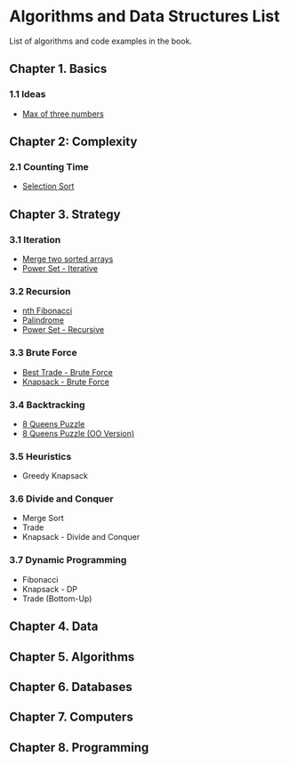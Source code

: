 # Algorithms and Data Structures List

List of algorithms and code examples in the book.

## Chapter 1. Basics

### 1.1 Ideas

* [Max of three numbers](./01-basics/algorithms/max-of-three-numbers.js)

## Chapter 2: Complexity

### 2.1 Counting Time

* [Selection Sort](./02-complexity/algorithms/selection-sort.js)

## Chapter 3. Strategy

### 3.1 Iteration

* [Merge two sorted arrays](./03-strategy/algorithms/merge-two-sorted-lists.js)
* [Power Set - Iterative](./03-strategy/algorithms/power-set.js)

### 3.2 Recursion

* [nth Fibonacci](./03-strategy/algorithms/fibonacci.js)
* [Palindrome](./03-strategy/algorithms/palindrome.js)
* [Power Set - Recursive](./03-strategy/algorithms/power-set-recursive.js)

### 3.3 Brute Force

* [Best Trade - Brute Force](./03-strategy/algorithms/best-trade.js)
* [Knapsack - Brute Force](./03-strategy/algorithms/knapsack.js)

### 3.4 Backtracking

* [8 Queens Puzzle](./03-strategy/algorithms/eight-queens-puzzle.v2.js)
* [8 Queens Puzzle (OO Version)](./03-strategy/algorithms/eight-queens-puzzle.v1.js)

### 3.5 Heuristics

* Greedy Knapsack

### 3.6 Divide and Conquer

* Merge Sort
* Trade
* Knapsack - Divide and Conquer

### 3.7 Dynamic Programming

* Fibonacci
* Knapsack - DP
* Trade (Bottom-Up)

## Chapter 4. Data

## Chapter 5. Algorithms

## Chapter 6. Databases

## Chapter 7. Computers

## Chapter 8. Programming